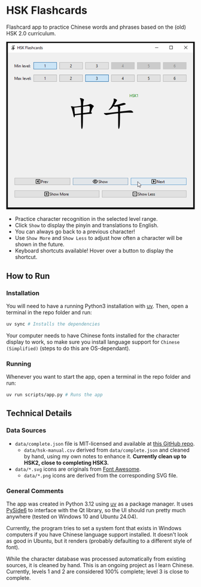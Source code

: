 # HSK Flashcards

Flashcard app to practice Chinese words and phrases based on the (old) HSK 2.0 curriculum.

![preview](data/hsk-practice-screencap.gif)

* Practice character recognition in the selected level range.
* Click `Show` to display the pinyin and translations to English.
* You can always go back to a previous character!
* Use `Show More` and `Show Less` to adjust how often a character will be shown in the future.
* Keyboard shortcuts available! Hover over a button to display the shortcut.

## How to Run

### Installation

You will need to have a running Python3 installation with [uv](https://github.com/astral-sh/uv). Then, open a terminal in the repo folder and run:

```sh
uv sync # Installs the dependencies
```

Your computer needs to have Chinese fonts installed for the character display to work, so make sure you install language support for `Chinese (Simplified)` (steps to do this are OS-dependant).

### Running

Whenever you want to start the app, open a terminal in the repo folder and run:

```sh
uv run scripts/app.py # Runs the app
```

## Technical Details

### Data Sources

* `data/complete.json` file is MIT-licensed and available at [this GitHub repo](https://github.com/drkameleon/complete-hsk-vocabulary).
    * `data/hsk-manual.csv` derived from `data/complete.json` and cleaned by hand, using my own notes to enhance it. **Currently clean up to HSK2, close to completing HSK3.**
* `data/*.svg` icons are originals from [Font Awesome](https://fontawesome.com).
    * `data/*.png` icons are derived from the corresponding SVG file.

### General Comments

The app was created in Python 3.12 using [uv](https://github.com/astral-sh/uv) as a package manager. It uses [PySide6](https://pypi.org/project/PySide6/) to interface with the Qt library, so the UI should run pretty much anywhere (tested on Windows 10 and Ubuntu 24.04).

Currently, the program tries to set a system font that exists in Windows computers if you have Chinese language support installed. It doesn't look as good in Ubuntu, but it renders (probably defaulting to a different style of font).

While the character database was processed automatically from existing sources, it is cleaned by hand. This is an ongoing project as I learn Chinese. Currently, levels 1 and 2 are considered 100% complete; level 3 is close to complete.
